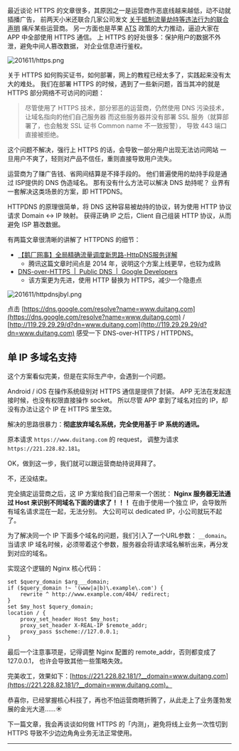 


最近谈论 HTTPS 的文章很多，其原因之一是运营商作恶底线越来越低，动不动就插播广告，
前两天小米还联合几家公司发文 [关于抵制流量劫持等违法行为的联合声明][] 痛斥某些运营商。
另一方面也是苹果 [ATS][] 政策的大力推动，逼迫大家在 APP 中全部使用 HTTPS 通信。
上 HTTPS 的好处很多：保护用户的数据不外泄，避免中间人篡改数据，
对企业信息进行鉴权。

![201611/https.png](https://e25ba8-log4d-c.dijingchao.com/upload_dropbox/201611/https.png)

关于 HTTPS 如何购买证书，如何部署，网上的教程已经太多了，实践起来没有太大的难处。
我们在部署 HTTPS 的时候，遇到了一些新问题，首当其冲的就是 HTTPS 部分网络不可访问的问题：

>   尽管使用了 HTTPS 技术，部分邪恶的运营商，仍然使用 DNS 污染技术，让域名指向的他们自己服务器
>   而这些服务器并没有部署 SSL 服务（就算部署了，也会触发 SSL 证书 Common name 不一致报警），
>   导致 443 端口直接被拒绝。

<!-- more -->

这个问题不解决，强行上 HTTPS 的话，会导致一部分用户出现无法访问网站
一旦用户不爽了，轻则对产品不信任，重则直接导致用户流失。

运营商为了赚广告钱、省网间结算是不择手段的。
他们普遍使用的劫持手段是通过 ISP提供的 DNS 伪造域名。
那有没有什么方法可以解决 DNS 劫持呢？
业界有一套解决这类场景的方案，即 HTTPDNS。

HTTPDNS 的原理很简单，将 DNS 这种容易被劫持的协议，转为使用 HTTP 协议请求 Domain <-> IP 映射。
获得正确 IP 之后，Client 自己组装 HTTP 协议，从而避免 ISP 篡改数据。

有两篇文章很清晰的讲解了 HTTPDNS 的细节：

*   [【鹅厂网事】全局精确流量调度新思路-HttpDNS服务详解][]
    *   腾讯这篇文章时间点是 2014 年，说明这个方案上线更早，也较为成熟
*   [DNS-over-HTTPS  |  Public DNS  |  Google Developers][]
    *   该方案更为先进，使用 HTTP 替换为 HTTPS，减少一个隐患点

![201611/httpdnsjbyl.png](https://e25ba8-log4d-c.dijingchao.com/upload_dropbox/201611/httpdnsjbyl.png)

点击 [https://dns.google.com/resolve?name=www.duitang.com](https://dns.google.com/resolve?name=www.duitang.com) /
[http://119.29.29.29/d?dn=www.duitang.com](http://119.29.29.29/d?dn=www.duitang.com) 感受一下 DNS-over-HTTPS / HTTPDNS。


## 单 IP 多域名支持

这个方案看似完美，但是在实际生产中，会遇到一个问题。

Android / iOS 在操作系统级别对 HTTPS 通信是提供了封装。
APP 无法在发起连接时候，也没有权限直接操作 socket。
所以尽管 APP 拿到了域名对应的 IP，却没有办法让这个 IP 在 HTTPS 里生效。

解决的思路很暴力：**彻底放弃域名系统，完全使用基于 IP 系统的通讯。**

原本请求 `https://www.duitang.com` 的 request，
调整为请求 `https://221.228.82.181`。

OK，做到这一步，我们就可以跟运营商劫持说拜拜了。


不，还没结束。

完全搞定运营商之后，这 IP 方案给我们自己带来一个困扰：
**Nginx 服务器无法通过 Host 来识别不同域名下面的请求了！！！**
在由于使用一个独立 IP，会导致所有域名请求混在一起，无法分别。
大公司可以 dedicated IP，小公司就玩不起了。

为了解决同一个 IP 下面多个域名的问题，我们引入了一个URL参数： `__domain`。
当请求 IP 域名时候，必须带着这个参数，服务器会将请求域名解析出来，再分发到对应的域名。

实现这个逻辑的 Nginx 核心代码：

```
set $query_domain $arg___domain;
if ($query_domain !~ '(www|a|b)\.example\.com') {
    rewrite ^ http://www.example.com/404/ redirect;
}
set $my_host $query_domain;
location / {
    proxy_set_header Host $my_host;
    proxy_set_header X-REAL-IP $remote_addr;
    proxy_pass $scheme://127.0.0.1;
}

```

最后一个注意事项是，记得调整 Nginx 配置的 remote_addr，否则都变成了 127.0.0.1，
也许会导致其他一些策略失效。

完美收工，效果如下：[https://221.228.82.181/?__domain=www.duitang.com](https://221.228.82.181/?__domain=www.duitang.com)。

恭喜你，已经掌握核心科技了，再也不怕运营商瞎折腾了，从此走上了业务蓬勃发展的金光大道……☀️

下一篇文章，我会再谈谈如何做 HTTPS 的「内测」，避免将线上业务一次性切到 HTTPS 导致不少边边角角业务无法正常使用。


----

[【鹅厂网事】全局精确流量调度新思路-HttpDNS服务详解]: http://mp.weixin.qq.com/s?__biz=MzA3ODgyNzcwMw==&mid=201837080&idx=1&sn=b2a152b84df1c7dbd294ea66037cf262&scene=2&from=timeline&isappinstalled=0#rd
[DNS-over-HTTPS  |  Public DNS  |  Google Developers]: https://developers.google.com/speed/public-dns/docs/dns-over-https
[ATS]: https://techcrunch.com/2016/06/14/apple-will-require-https-connections-for-ios-apps-by-the-end-of-2016/
[关于抵制流量劫持等违法行为的联合声明]: http://weibo.com/1771925961/Da1aopxLQ?refer_flag=1001030103_&type=comment#_rnd1480392491936

